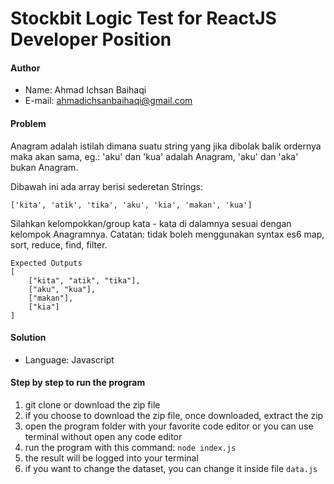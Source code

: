 # Stockbit Logic Test for ReactJS Developer Position

#### Author
* Name: Ahmad Ichsan Baihaqi
* E-mail: ahmadichsanbaihaqi@gmail.com 

#### Problem
Anagram adalah istilah dimana suatu string yang jika dibolak balik ordernya maka akan sama, eg.: 'aku' dan 'kua' adalah Anagram, 'aku' dan 'aka' bukan Anagram.

Dibawah ini ada array berisi sederetan Strings:

```['kita', 'atik', 'tika', 'aku', 'kia', 'makan', 'kua']```

Silahkan kelompokkan/group kata - kata di dalamnya sesuai dengan kelompok Anagramnya. Catatan: tidak boleh menggunakan syntax es6 map, sort, reduce, find, filter.
```
Expected Outputs
[
    ["kita", "atik", "tika"],
    ["aku", "kua"],
    ["makan"],
    ["kia"]
]
```

#### Solution
* Language: Javascript

#### Step by step to run the program
1. git clone or download the zip file
2. if you choose to download the zip file, once downloaded, extract the zip
3. open the program folder with your favorite code editor or you can use terminal without open any code editor
4. run the program with this command: ```node index.js```
5. the result will be logged into your terminal
6. if you want to change the dataset, you can change it inside file ```data.js```
